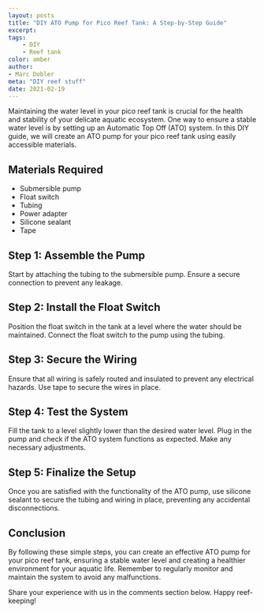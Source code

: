 ```yaml
---
layout: posts
title: "DIY ATO Pump for Pico Reef Tank: A Step-by-Step Guide"
excerpt: 
tags:
    - DIY
    - Reef tank
color: amber
author:
- Marc Dobler
meta: "DIY reef stuff"
date: 2021-02-19
---
```


Maintaining the water level in your pico reef tank is crucial for the health and stability of your delicate aquatic ecosystem. One way to ensure a stable water level is by setting up an Automatic Top Off (ATO) system. In this DIY guide, we will create an ATO pump for your pico reef tank using easily accessible materials.

## Materials Required

- Submersible pump
- Float switch
- Tubing
- Power adapter
- Silicone sealant
- Tape

## Step 1: Assemble the Pump

Start by attaching the tubing to the submersible pump. Ensure a secure connection to prevent any leakage.

## Step 2: Install the Float Switch

Position the float switch in the tank at a level where the water should be maintained. Connect the float switch to the pump using the tubing.

## Step 3: Secure the Wiring

Ensure that all wiring is safely routed and insulated to prevent any electrical hazards. Use tape to secure the wires in place.

## Step 4: Test the System

Fill the tank to a level slightly lower than the desired water level. Plug in the pump and check if the ATO system functions as expected. Make any necessary adjustments.

## Step 5: Finalize the Setup

Once you are satisfied with the functionality of the ATO pump, use silicone sealant to secure the tubing and wiring in place, preventing any accidental disconnections.

## Conclusion

By following these simple steps, you can create an effective ATO pump for your pico reef tank, ensuring a stable water level and creating a healthier environment for your aquatic life. Remember to regularly monitor and maintain the system to avoid any malfunctions.

Share your experience with us in the comments section below. Happy reef-keeping!